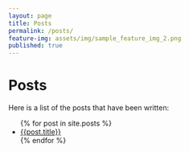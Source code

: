 ```yaml
---
layout: page
title: Posts
permalink: /posts/
feature-img: assets/img/sample_feature_img_2.png
published: true
---
```


# Posts

Here is a list of the posts that have been written:

<ul>
    {% for post in site.posts %}
    <li>
        <a href="{{post.url}}">{{post.title}}</a>
    </li>
    {% endfor %}
</ul>